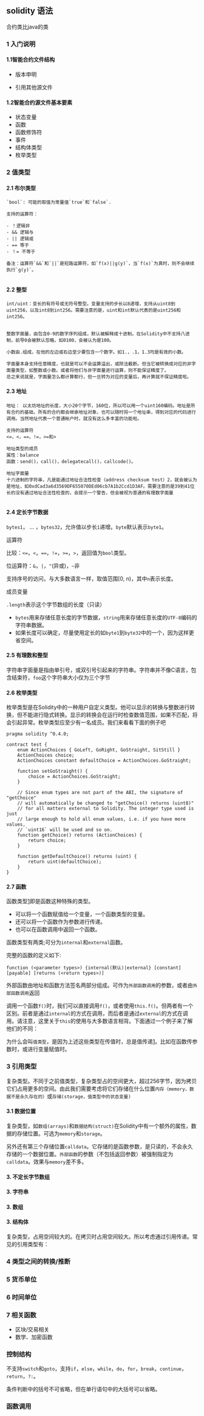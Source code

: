 ## solidity 语法
合约类比java的类

### 1 入门说明

#### 1.1智能合约文件结构

- 版本申明

- 引用其他源文件

#### 1.2智能合约源文件基本要素

- 状态变量
- 函数
- 函数修饰符
- 事件
- 结构体类型
- 枚举类型

### 2 值类型

#### 2.1 布尔类型

```
`bool`: 可能的取值为常量值`true`和`false`.

支持的运算符：

- ！逻辑非
- && 逻辑与
- || 逻辑或
- == 等于
- ！= 不等于

备注：运算符`&&`和`||`是短路运算符，如`f(x)||g(y)`，当`f(x)`为真时，则不会继续执行`g(y)`。


```

#### 2.2 整型

```
int/uint：变长的有符号或无符号整型。变量支持的步长以8递增，支持从uint8到uint256，以及int8到int256。需要注意的是，uint和int默认代表的是uint256和int256。


整数字面量，由包含0-9的数字序列组成，默认被解释成十进制。在Solidity中不支持八进制，前导0会被默认忽略，如0100，会被认为是100。

小数由.组成，在他的左边或右边至少要包含一个数字。如1.，.1，1.3均是有效的小数。

字面量本身支持任意精度，也就是可以不会运算溢出，或除法截断。但当它被转换成对应的非字面量类型，如整数或小数。或者将他们与非字面量进行运算，则不能保证精度了。
总之来说就是，字面量怎么都计算都行，但一旦转为对应的变量后，再计算就不保证精度啦。
```

#### 2.3 地址

```
地址： 以太坊地址的长度，大小20个字节，160位，所以可以用一个uint160编码。地址是所有合约的基础，所有的合约都会继承地址对象，也可以随时将一个地址串，得到对应的代码进行调用。当然地址代表一个普通帐户时，就没有这么多丰富的功能啦。

支持的运算符
<=，<，==，!=，>=和>

地址类型的成员
属性：balance
函数：send()，call()，delegatecall()，callcode()。

地址字面量
十六进制的字符串，凡是能通过地址合法性检查（address checksum test）2，就会被认为是地址，如0xdCad3a6d3569DF655070DEd06cb7A1b2Ccd1D3AF。需要注意的是39到41位长的没有通过地址合法性检查的，会提示一个警告，但会被视为普通的有理数字面量


```

#### 2.4 定长字节数据

`bytes1`， ... ，`bytes32`，允许值以步长`1`递增。`byte`默认表示`byte1`。

 运算符

比较：`<=`，`<`，`==`，`!=`，`>=`，`>`，返回值为`bool`类型。

位运算符：`&`，`|`，`^`(异或)，`~`非

支持序号的访问，与大多数语言一样，取值范围[0, n)，其中`n`表示长度。

成员变量

`.length`表示这个字节数组的长度（只读）



- `bytes`用来存储任意长度的字节数据，`string`用来存储任意长度的`UTF-8`编码的字符串数据。
- 如果长度可以确定，尽量使用定长的如`byte1`到`byte32`中的一个，因为这样更省空间。

#### 2.5 有理数和整型

字符串字面量是指由单引号，或双引号引起来的字符串。字符串并不像C语言，包含结束符，`foo`这个字符串大小仅为三个字节

#### 2.6 枚举类型

枚举类型是在Solidity中的一种用户自定义类型。他可以显示的转换与整数进行转换，但不能进行隐式转换。显示的转换会在运行时检查数值范围，如果不匹配，将会引起异常。枚举类型应至少有一名成员。我们来看看下面的例子吧

```
pragma solidity ^0.4.0;

contract test {
    enum ActionChoices { GoLeft, GoRight, GoStraight, SitStill }
    ActionChoices choice;
    ActionChoices constant defaultChoice = ActionChoices.GoStraight;

    function setGoStraight() {
        choice = ActionChoices.GoStraight;
    }

    // Since enum types are not part of the ABI, the signature of "getChoice"
    // will automatically be changed to "getChoice() returns (uint8)"
    // for all matters external to Solidity. The integer type used is just
    // large enough to hold all enum values, i.e. if you have more values,
    // `uint16` will be used and so on.
    function getChoice() returns (ActionChoices) {
        return choice;
    }

    function getDefaultChoice() returns (uint) {
        return uint(defaultChoice);
    }
}
```



#### 2.7 函数

函数类型[1](https://solidity.tryblockchain.org/Solidity-Type-Function-函数.html#fn1)即是函数这种特殊的类型。

- 可以将一个函数赋值给一个变量，一个函数类型的变量。
- 还可以将一个函数作为参数进行传递。
- 也可以在函数调用中返回一个函数。

函数类型有两类;可分为`internal`和`external`函数。



完整的函数的定义如下:

```text
function (<parameter types>) {internal(默认)|external} [constant] [payable] [returns (<return types>)]
```

外部函数由地址和函数方法签名两部分组成。可作为`外部函数调用`的参数，或者由`外部函数调用`返回

调用一个函数`f()`时，我们可以直接调用`f()`，或者使用`this.f()`。但两者有一个区别。前者是通过`internal`的方式在调用，而后者是通过`external`的方式在调用。请注意，这里关于`this`的使用与大多数语言相背。下面通过一个例子来了解他们的不同：



为什么会叫`值类型`，是因为上述这些类型在传值时，总是值传递[1](https://solidity.tryblockchain.org/Solidity-Type-类型.html#fn1)。比如在函数传参数时，或进行变量赋值时。

### 3 引用类型

复杂类型。不同于之前值类型，复杂类型占的空间更大，超过256字节，因为拷贝它们占用更多的空间。由此我们需要考虑将它们存储在什么位置`内存（memory，数据不是永久存在的）`或`存储(storage，值类型中的状态变量)`



####  3.1 数据位置

复杂类型，如`数组(arrays)`和`数据结构(struct)`在Solidity中有一个额外的属性，数据的存储位置。可选为`memory`和`storage`。

另外还有第三个存储位置`calldata`。它存储的是函数参数，是只读的，不会永久存储的一个数据位置。`外部函数`的参数（不包括返回参数）被强制指定为`calldata`。效果与`memory`差不多。







#### 3. 不定长字节数组



#### 3. 字符串



####  3. 数组



#### 3. 结构体



复杂类型，占用空间较大的。在拷贝时占用空间较大。所以考虑通过引用传递。常见的引用类型有：



### 4 类型之间的转换/推断



###  5 货币单位



### 6 时间单位



### 7 相关函数

- 区块/交易相关 
- 数学、加密函数



### 控制结构

不支持`switch`和`goto`，支持`if`，`else`，`while`，`do`，`for`，`break`，`continue`，`return`，`?:`。

条件判断中的括号不可省略，但在单行语句中的大括号可以省略。

### 函数调用



